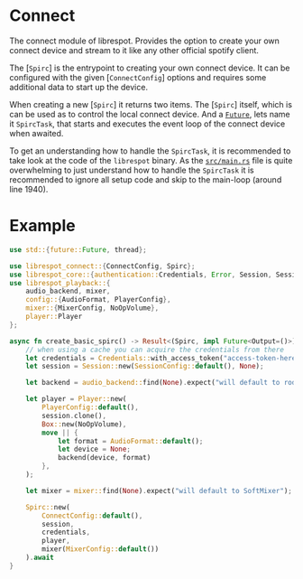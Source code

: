 [//]: # (This readme is optimized for inline rustdoc, if some links don't work, they will when included in lib.rs)

# Connect

The connect module of librespot. Provides the option to create your own connect device
and stream to it like any other official spotify client.

The [`Spirc`] is the entrypoint to creating your own connect device. It can be
configured with the given [`ConnectConfig`] options and requires some additional data
to start up the device. 

When creating a new [`Spirc`] it returns two items. The [`Spirc`] itself, which is can 
be used as to control the local connect device. And a [`Future`](std::future::Future), 
lets name it `SpircTask`, that starts and executes the event loop of the connect device 
when awaited.

To get an understanding how to handle the `SpircTask`, it is recommended to take look 
at the code of the `librespot` binary. As the [`src/main.rs`](https://github.com/librespot-org/librespot/blob/dev/src/main.rs#L1943) 
file is quite overwhelming to just understand how to handle the `SpircTask` it is 
recommended to ignore all setup code and skip to the main-loop (around line 1940).

# Example

```rust
use std::{future::Future, thread};

use librespot_connect::{ConnectConfig, Spirc};
use librespot_core::{authentication::Credentials, Error, Session, SessionConfig};
use librespot_playback::{
    audio_backend, mixer,
    config::{AudioFormat, PlayerConfig},
    mixer::{MixerConfig, NoOpVolume},
    player::Player
};

async fn create_basic_spirc() -> Result<(Spirc, impl Future<Output=()>), Error> {
    // when using a cache you can acquire the credentials from there
    let credentials = Credentials::with_access_token("access-token-here");
    let session = Session::new(SessionConfig::default(), None);

    let backend = audio_backend::find(None).expect("will default to rodio");

    let player = Player::new(
        PlayerConfig::default(),
        session.clone(),
        Box::new(NoOpVolume),
        move || {
            let format = AudioFormat::default();
            let device = None;
            backend(device, format)
        },
    );

    let mixer = mixer::find(None).expect("will default to SoftMixer");

    Spirc::new(
        ConnectConfig::default(),
        session,
        credentials,
        player,
        mixer(MixerConfig::default())
    ).await
}
```